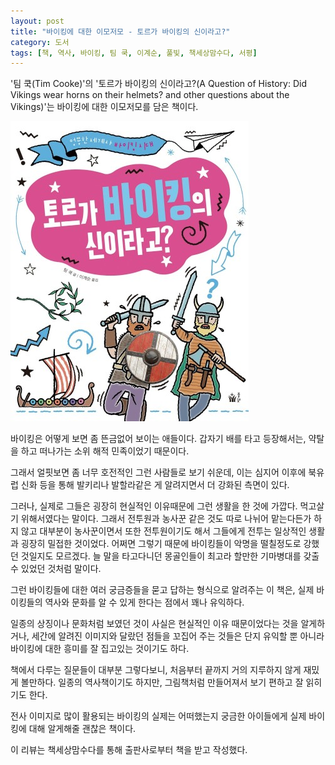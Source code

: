 ```yaml
---
layout: post
title: "바이킹에 대한 이모저모 - 토르가 바이킹의 신이라고?"
category: 도서
tags: [책, 역사, 바이킹, 팀 쿡, 이계순, 풀빛, 책세상맘수다, 서평]
---
```


'팀 쿡(Tim Cooke)'의
'토르가 바이킹의 신이라고?(A Question of History: Did Vikings wear horns on their helmets? and other questions about the Vikings)'는
바이킹에 대한 이모저모를 담은 책이다.

![표지](/images/a-question-of-history-did-vikings-wear-horns-on-their-helmets-and-other-questions-about-the-vikings-book-h480.jpg)

바이킹은 어떻게 보면 좀 뜬금없어 보이는 애들이다.
갑자기 배를 타고 등장해서는,
약탈을 하고 떠나가는 소위 해적 민족이었기 때문이다.

그래서 얼핏보면 좀 너무 호전적인 그런 사람들로 보기 쉬운데,
이는 심지어 이후에 북유럽 신화 등을 통해 발키리나 발할라같은 게 알려지면서 더 강화된 측면이 있다.

그러나, 실제로 그들은 굉장히 현실적인 이유때문에 그런 생활을 한 것에 가깝다.
먹고살기 위해서였다는 말이다.
그래서 전투원과 농사꾼 같은 것도 따로 나뉘어 맡는다든가 하지 않고
대부분이 농사꾼이면서 또한 전투원이기도 해서
그들에게 전투는 일상적인 생활과 굉장히 밀접한 것이었다.
어쩌면 그렇기 때문에 바이킹들이 악명을 떨칠정도로 강했던 것일지도 모르겠다.
늘 말을 타고다니던 몽골인들이 최고라 할만한 기마병대를 갖출 수 있었던 것처럼 말이다.

그런 바이킹들에 대한 여러 궁금증들을
묻고 답하는 형식으로 알려주는 이 책은,
실제 바이킹들의 역사와 문화를 알 수 있게 한다는 점에서 꽤나 유익하다.

일종의 상징이나 문화처럼 보였던 것이 사실은 현실적인 이유 때문이었다는 것을 알게하거나,
세간에 알려진 이미지와 달랐던 점들을 꼬집어 주는 것들은
단지 유익할 뿐 아니라 바이킹에 대한 흥미를 잘 집고있는 것이기도 하다.

책에서 다루는 질문들이 대부분 그렇다보니,
처음부터 끝까지 거의 지루하지 않게 재밌게 볼만하다.
일종의 역사책이기도 하지만,
그림책처럼 만들어져서 보기 편하고 잘 읽히기도 한다.

전사 이미지로 많이 활용되는 바이킹의 실제는 어떠했는지 궁금한 아이들에게
실제 바이킹에 대해 알게해줄 괜찮은 책이다.



<div class="im im-info">
이 리뷰는 책세상맘수다를 통해 출판사로부터 책을 받고 작성했다.
</div>
